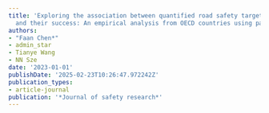 ```yaml
---
title: 'Exploring the association between quantified road safety target attributes
  and their success: An empirical analysis from OECD countries using panel data'
authors:
- "Faan Chen*"
- admin_star
- Tianye Wang
- NN Sze
date: '2023-01-01'
publishDate: '2025-02-23T10:26:47.972242Z'
publication_types:
- article-journal
publication: '*Journal of safety research*'
---
```

